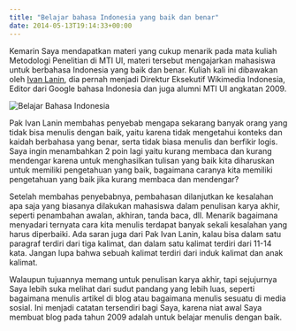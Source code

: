 ```yaml
---
title: "Belajar bahasa Indonesia yang baik dan benar"
date: 2014-05-13T19:14:33+00:00
---
```

Kemarin Saya mendapatkan materi yang cukup menarik pada mata kuliah Metodologi Penelitian di MTI UI, materi tersebut mengajarkan mahasiswa untuk berbahasa Indonesia yang baik dan benar. Kuliah kali ini dibawakan oleh <a href="http://id.wikipedia.org/wiki/Ivan_Lanin" target="_blank" rel="noopener noreferrer">Ivan Lanin</a>, dia pernah menjadi Direktur Eksekutif Wikimedia Indonesia, Editor dari Google bahasa Indonesia dan juga alumni MTI UI angkatan 2009.
<!--more-->
![Belajar Bahasa Indonesia](/images/BelajarBahasaIndonesia.jpg)

Pak Ivan Lanin membahas penyebab mengapa sekarang banyak orang yang tidak bisa menulis dengan baik, yaitu karena tidak mengetahui konteks dan kaidah berbahasa yang benar, serta tidak biasa menulis dan berfikir logis. Saya ingin menambahkan 2 poin lagi yaitu kurang membaca dan kurang mendengar karena untuk menghasilkan tulisan yang baik kita diharuskan untuk memiliki pengetahuan yang baik, bagaimana caranya kita memiliki pengetahuan yang baik jika kurang membaca dan mendengar?

Setelah membahas penyebabnya, pembahasan dilanjutkan ke kesalahan apa saja yang biasanya dilakukan mahasiswa dalam penulisan karya akhir, seperti penambahan awalan, akhiran, tanda baca, dll. Menarik bagaimana menyadari ternyata cara kita menulis terdapat banyak sekali kesalahan yang harus diperbaiki. Ada saran juga dari Pak Ivan Lanin, kalau bisa dalam satu paragraf terdiri dari tiga kalimat, dan dalam satu kalimat terdiri dari 11-14 kata. Jangan lupa bahwa sebuah kalimat terdiri dari induk kalimat dan anak kalimat.

Walaupun tujuannya memang untuk penulisan karya akhir, tapi sejujurnya Saya lebih suka melihat dari sudut pandang yang lebih luas, seperti bagaimana menulis artikel di blog atau bagaimana menulis sesuatu di media sosial. Ini menjadi catatan tersendiri bagi Saya, karena niat awal Saya membuat blog pada tahun 2009 adalah untuk belajar menulis dengan baik.
